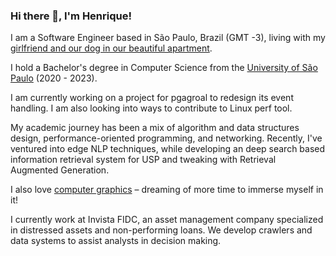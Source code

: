 ### Hi there 👋, I'm Henrique!

I am a Software Engineer based in São Paulo, Brazil (GMT -3), living with my [girlfriend and our dog in our beautiful apartment](https://decarv.github.io/misc/IMG_6706.jpg).

I hold a Bachelor's degree in Computer Science from the [University of São Paulo](https://en.wikipedia.org/wiki/University_of_S%C3%A3o_Paulo) (2020 - 2023).

I am currently working on a project for pgagroal to redesign its event handling. I am also looking into ways to contribute to Linux perf tool.

My academic journey has been a mix of algorithm and data structures design, performance-oriented programming, and networking. Recently, I've ventured into edge NLP techniques, while developing an deep search based information retrieval system for USP and tweaking with Retrieval Augmented Generation.

I also love [computer graphics](https://github.com/decarv/computer-graphics) – dreaming of more time to immerse myself in it!

I currently work at Invista FIDC, an asset management company specialized in distressed assets and non-performing loans. We develop crawlers and data systems to assist analysts in decision making.
